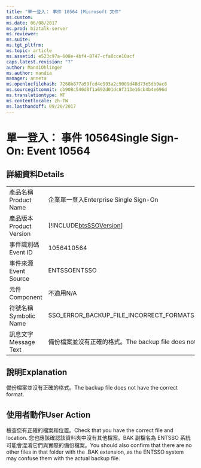 ```yaml
---
title: "單一登入： 事件 10564 |Microsoft 文件"
ms.custom: 
ms.date: 06/08/2017
ms.prod: biztalk-server
ms.reviewer: 
ms.suite: 
ms.tgt_pltfrm: 
ms.topic: article
ms.assetid: e523c97a-608e-4bf4-8747-cfa0cce10acf
caps.latest.revision: "7"
author: MandiOhlinger
ms.author: mandia
manager: anneta
ms.openlocfilehash: 7268b877a59fcd4e993a2c9009d48d73e5db9ac8
ms.sourcegitcommit: cb908c540d8f1a692d01dc8f313e16cb4b4e696d
ms.translationtype: MT
ms.contentlocale: zh-TW
ms.lasthandoff: 09/20/2017
---
```

# <a name="single-sign-on-event-10564"></a><span data-ttu-id="795ce-102">單一登入： 事件 10564</span><span class="sxs-lookup"><span data-stu-id="795ce-102">Single Sign-On: Event 10564</span></span>
## <a name="details"></a><span data-ttu-id="795ce-103">詳細資料</span><span class="sxs-lookup"><span data-stu-id="795ce-103">Details</span></span>  
  
|||  
|-|-|  
|<span data-ttu-id="795ce-104">產品名稱</span><span class="sxs-lookup"><span data-stu-id="795ce-104">Product Name</span></span>|<span data-ttu-id="795ce-105">企業單一登入</span><span class="sxs-lookup"><span data-stu-id="795ce-105">Enterprise Single Sign-On</span></span>|  
|<span data-ttu-id="795ce-106">產品版本</span><span class="sxs-lookup"><span data-stu-id="795ce-106">Product Version</span></span>|[!INCLUDE[btsSSOVersion](../includes/btsssoversion-md.md)]|  
|<span data-ttu-id="795ce-107">事件識別碼</span><span class="sxs-lookup"><span data-stu-id="795ce-107">Event ID</span></span>|<span data-ttu-id="795ce-108">10564</span><span class="sxs-lookup"><span data-stu-id="795ce-108">10564</span></span>|  
|<span data-ttu-id="795ce-109">事件來源</span><span class="sxs-lookup"><span data-stu-id="795ce-109">Event Source</span></span>|<span data-ttu-id="795ce-110">ENTSSO</span><span class="sxs-lookup"><span data-stu-id="795ce-110">ENTSSO</span></span>|  
|<span data-ttu-id="795ce-111">元件</span><span class="sxs-lookup"><span data-stu-id="795ce-111">Component</span></span>|<span data-ttu-id="795ce-112">不適用</span><span class="sxs-lookup"><span data-stu-id="795ce-112">N/A</span></span>|  
|<span data-ttu-id="795ce-113">符號名稱</span><span class="sxs-lookup"><span data-stu-id="795ce-113">Symbolic Name</span></span>|<span data-ttu-id="795ce-114">SSO_ERROR_BACKUP_FILE_INCORRECT_FORMAT</span><span class="sxs-lookup"><span data-stu-id="795ce-114">SSO_ERROR_BACKUP_FILE_INCORRECT_FORMAT</span></span>|  
|<span data-ttu-id="795ce-115">訊息文字</span><span class="sxs-lookup"><span data-stu-id="795ce-115">Message Text</span></span>|<span data-ttu-id="795ce-116">備份檔案並沒有正確的格式。</span><span class="sxs-lookup"><span data-stu-id="795ce-116">The backup file does not have the correct format.</span></span>|  
  
## <a name="explanation"></a><span data-ttu-id="795ce-117">說明</span><span class="sxs-lookup"><span data-stu-id="795ce-117">Explanation</span></span>  
 <span data-ttu-id="795ce-118">備份檔案並沒有正確的格式。</span><span class="sxs-lookup"><span data-stu-id="795ce-118">The backup file does not have the correct format.</span></span>  
  
## <a name="user-action"></a><span data-ttu-id="795ce-119">使用者動作</span><span class="sxs-lookup"><span data-stu-id="795ce-119">User Action</span></span>  
 <span data-ttu-id="795ce-120">檢查您有正確的檔案和位置。</span><span class="sxs-lookup"><span data-stu-id="795ce-120">Check that you have the correct file and location.</span></span> <span data-ttu-id="795ce-121">您也應該確認該資料夾中沒有其他檔案。BAK 副檔名為 ENTSSO 系統可能會混淆它們與實際的備份檔案。</span><span class="sxs-lookup"><span data-stu-id="795ce-121">You should also confirm that there are no other files in that folder with the .BAK extension, as the ENTSSO system may confuse them with the actual backup file.</span></span>